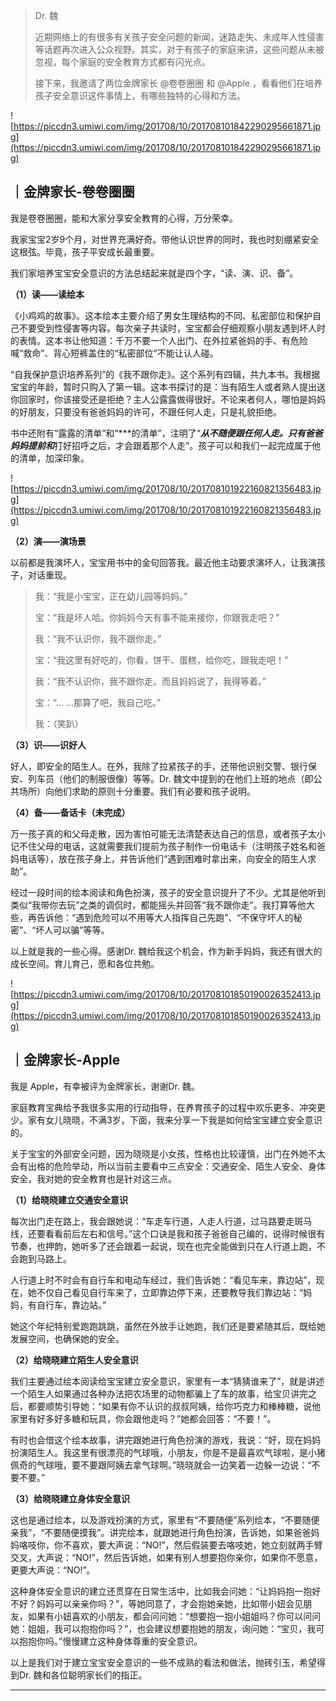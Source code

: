 > Dr. 魏
> 
> 近期网络上的有很多有关孩子安全问题的新闻，迷路走失、未成年人性侵害等话题再次进入公众视野。其实，对于有孩子的家庭来讲，这些问题从未被忽视，每个家庭的安全教育方式都有闪光点。
> 
> 接下来，我邀请了两位金牌家长 @卷卷圈圈 和 @Apple ，看看他们在培养孩子安全意识这件事情上，有哪些独特的心得和方法。

![https://piccdn3.umiwi.com/img/201708/10/201708101842290295661871.jpg](https://piccdn3.umiwi.com/img/201708/10/201708101842290295661871.jpg)

## ｜金牌家长-卷卷圈圈

我是卷卷圈圈，能和大家分享安全教育的心得，万分荣幸。

我家宝宝2岁9个月，对世界充满好奇。带他认识世界的同时，我也时刻绷紧安全这根弦。毕竟，孩子平安成长最重要。

我们家培养宝宝安全意识的方法总结起来就是四个字，“读、演、识、备”。

 **（1）读——读绘本**

《小鸡鸡的故事》。这本绘本主要介绍了男女生理结构的不同、私密部位和保护自己不要受到性侵害等内容。每次亲子共读时，宝宝都会仔细观察小朋友遇到坏人时的表情。这本书让他知道：千万不要一个人出门、在外拉紧爸妈的手、有危险喊“救命”、背心短裤盖住的“私密部位”不能让认人碰。

“自我保护意识培养系列”的《我不跟你走》。这个系列有四辑，共九本书。我根据宝宝的年龄，暂时只购入了第一辑。这本书探讨的是：当有陌生人或者熟人提出送你回家时，你该接受还是拒绝？主人公露露做得很好。不论来者何人，哪怕是妈妈的好朋友，只要没有爸爸妈妈的许可，不跟任何人走，只是礼貌拒绝。

书中还附有“露露的清单”和“***的清单”，注明了“***从不随便跟任何人走。只有爸爸妈妈提前和***打好招呼之后，才会跟着那个人走”。孩子可以和我们一起完成属于他的清单，加深印象。

![https://piccdn3.umiwi.com/img/201708/10/201708101922160821356483.jpg](https://piccdn3.umiwi.com/img/201708/10/201708101922160821356483.jpg)

 **（2）演——演场景**

以前都是我演坏人，宝宝用书中的金句回答我。最近他主动要求演坏人，让我演孩子，对话重现。

> 我：“我是小宝宝，正在幼儿园等妈妈。”
> 
> 宝：“我是坏人哈。你妈妈今天有事不能来接你，你跟我走吧？”
> 
> 我：“我不认识你，我不跟你走。”
> 
> 宝：“我这里有好吃的，你看，饼干、蛋糕，给你吃，跟我走吧！”
> 
> 我：“我不认识你，我不跟你走。而且妈妈说了，我得等着。”
> 
> 宝：“... ...那算了吧，我自己吃。”
> 
> 我：（笑趴）

 **（3）识——识好人**

好人，即安全的陌生人。在外，我除了拉紧孩子的手，还带他识别交警、银行保安、列车员（他们的制服很像）等等。Dr. 魏文中提到的在他们上班的地点（即公共场所）向他们求助的原则十分重要。我们有必要和孩子说明。

 **（4）备——备话卡（未完成）**

万一孩子真的和父母走散，因为害怕可能无法清楚表达自己的信息，或者孩子太小记不住父母的电话，这就需要我们提前为孩子制作一份电话卡（注明孩子姓名和爸妈电话等），放在孩子身上，并告诉他们“遇到困难时拿出来，向安全的陌生人求助”。

经过一段时间的绘本阅读和角色扮演，孩子的安全意识提升了不少。尤其是他听到类似“我带你去玩”之类的调侃时，都能摇头并回答“我不跟你走”。我打算等他大些，再告诉他：“遇到危险可以不用等大人指挥自己先跑”、“不保守坏人的秘密”、“坏人可以骗”等等。

以上就是我的一些心得。感谢Dr. 魏给我这个机会，作为新手妈妈，我还有很大的成长空间。育儿育己，愿和各位共勉。

![https://piccdn3.umiwi.com/img/201708/10/201708101850190026352413.jpg](https://piccdn3.umiwi.com/img/201708/10/201708101850190026352413.jpg)

## ｜金牌家长-Apple

我是 Apple，有幸被评为金牌家长，谢谢Dr. 魏。

家庭教育宝典给予我很多实用的行动指导，在养育孩子的过程中欢乐更多、冲突更少。家有女儿晓晓，不满3岁，下面，我来分享一下我是如何给宝宝建立安全意识的。

关于宝宝的外部安全问题，因为晓晓是小女孩，性格也比较谨慎，出门在外她不太会有出格的危险举动，所以当前主要看中三点安全：交通安全、陌生人安全、身体安全，我对她的安全教育也是针对这三点。

 **（1）给晓晓建立交通安全意识**

每次出门走在路上，我会跟她说：“车走车行道，人走人行道，过马路要走斑马线，还要看看前后左右和信号。”这个口诀是我和孩子爸爸自己编的，说得时候很有节奏，也押韵，她听多了还会跟着一起说，现在也完全能做到只在人行道上跑，不会跑到马路上。

人行道上时不时会有自行车和电动车经过，我们告诉她：“看见车来，靠边站”，现在，她不仅自己看见自行车来了，立即靠边停下来，还要教导我们靠边站：“妈妈，有自行车，靠边站。”

她这个年纪特别爱跑跑跳跳，虽然在外放手让她跑，我们还是要紧随其后，既给她发展空间，也确保她的安全。

 **（2）给晓晓建立陌生人安全意识**

我们主要通过绘本阅读给宝宝建立安全意识，家里有一本“猜猜谁来了”，就是讲述一个陌生人如果通过各种办法把农场里的动物都骗上了车的故事，给宝贝讲完之后，都要顺势引导她：“如果有你不认识的叔叔阿姨，给你巧克力和棒棒糖，说他家里有好多好多糖和玩具，你会跟他走吗？”她都会回答：“不要！”。

有时也会借这个绘本故事，讲完跟她进行角色扮演的游戏，我说：“好，现在妈妈扮演陌生人。我这里有很漂亮的气球哦，小朋友，你是不是最喜欢气球啦，是小猪佩奇的气球哦，要不要跟阿姨去拿气球啊。”晓晓就会一边笑着一边躲一边说：“不要不要。”

 **（3）给晓晓建立身体安全意识**

这也是通过绘本，以及游戏扮演的方式，家里有“不要随便”系列绘本，“不要随便亲我”，“不要随便摸我”。讲完绘本，就跟她进行角色扮演，告诉她，如果爸爸妈妈咯吱你，你不喜欢，要大声说：“NO!”，然后假装要去咯吱她，她立刻就两手臂交叉，大声说：“NO!”，然后告诉她，如果有别人想要抱你亲你，如果你不愿意，更要大声说：“NO!”。

这种身体安全意识的建立还贯穿在日常生活中，比如我会问她：“让妈妈抱一抱好不好？妈妈可以亲亲你吗？”，等她同意了，才会抱她亲她，比如带小妞会见朋友，如果有小妞喜欢的小朋友，都会问问她：“想要抱一抱小姐姐吗？你可以问问她：姐姐，我可以抱抱你吗？”，也会建议想要抱她的朋友，询问她：“宝贝，我可以抱抱你吗。”慢慢建立这种身体尊重的安全意识。

以上是我们对于建立宝宝安全意识的一些不成熟的看法和做法，抛砖引玉，希望得到Dr. 魏和各位聪明家长们的指正。

---

